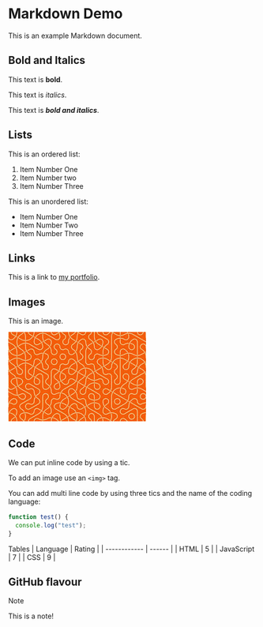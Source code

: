 # Markdown Demo

This is an example Markdown document.

## Bold and Italics

This text is **bold**.

This text is _italics_.

This text is **_bold and italics_**.

## Lists

This is an ordered list:

1. Item Number One
2. Item Number two
3. Item Number Three

This is an unordered list:

- Item Number One
- Item Number Two
- Item Number Three

## Links

This is a link to [my portfolio](https://github.com/kexinsun82).

## Images

This is an image.

![Image1](image1.jpeg)

## Code

We can put inline code by using a tic.

To add an image use an `<img>` tag.

You can add multi line code by using three tics and the name of the coding language:

```javascript
function test() {
  console.log("test");
}
```

Tables
| Language      | Rating |
| ------------  | ------ |
| HTML          | 5      |
| JavaScript    | 7      |
| CSS           | 9      |

## GitHub flavour

> [!Note]  
> This is a note!